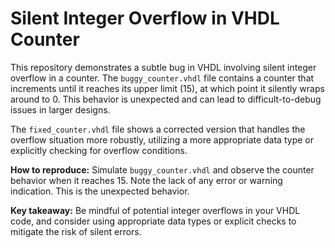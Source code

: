 # Silent Integer Overflow in VHDL Counter

This repository demonstrates a subtle bug in VHDL involving silent integer overflow in a counter. The `buggy_counter.vhdl` file contains a counter that increments until it reaches its upper limit (15), at which point it silently wraps around to 0. This behavior is unexpected and can lead to difficult-to-debug issues in larger designs.

The `fixed_counter.vhdl` file shows a corrected version that handles the overflow situation more robustly, utilizing a more appropriate data type or explicitly checking for overflow conditions.

**How to reproduce:** Simulate `buggy_counter.vhdl` and observe the counter behavior when it reaches 15.  Note the lack of any error or warning indication.  This is the unexpected behavior.

**Key takeaway:**  Be mindful of potential integer overflows in your VHDL code, and consider using appropriate data types or explicit checks to mitigate the risk of silent errors.